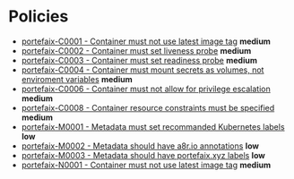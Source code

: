 # Policies

<!-- BEGIN_POLICIES_DOC -->
* [portefaix-C0001 - Container must not use latest image tag](#kyverno/C0001-container-image-tag) **medium**
* [portefaix-C0002 - Container must set liveness probe](#kyverno/C0002-container-liveness-probe) **medium**
* [portefaix-C0003 - Container must set readiness probe](#kyverno/C0003-container-readiness-probe) **medium**
* [portefaix-C0004 - Container must mount secrets as volumes, not enviroment variables](#kyverno/C0004-container-secret-not-env) **medium**
* [portefaix-C0006 - Container must not allow for privilege escalation](#kyverno/C0006-container-escalation) **medium**
* [portefaix-C0008 - Container resource constraints must be specified](#kyverno/C0008-container-resources) **medium**
* [portefaix-M0001 - Metadata must set recommanded Kubernetes labels](#kyverno/M0001-metadata-labels) **low**
* [portefaix-M0002 - Metadata should have a8r.io annotations](#kyverno/M0002-metadata-annotations) **low**
* [portefaix-M0003 - Metadata should have portefaix.xyz labels](#kyverno/M0003-metadata-portefaix-labels) **low**
* [portefaix-N0001 - Container must not use latest image tag](#kyverno/N0001-namespace-default) **medium**
<!-- END_POLICIES_DOC -->
